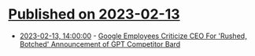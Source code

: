 # [Published on 2023-02-13](index.md)

* [2023-02-13, 14:00:00](https://tech.slashdot.org/story/23/02/13/1355205/google-employees-criticize-ceo-for-rushed-botched-announcement-of-gpt-competitor-bard?utm_source=rss1.0mainlinkanon&utm_medium=feed) - [Google Employees Criticize CEO For 'Rushed, Botched' Announcement of GPT Competitor Bard](https://tech.slashdot.org/story/23/02/13/1355205/google-employees-criticize-ceo-for-rushed-botched-announcement-of-gpt-competitor-bard?utm_source=rss1.0mainlinkanon&utm_medium=feed)
